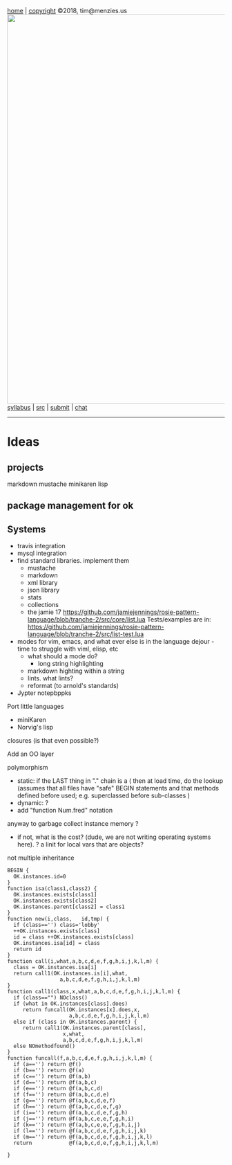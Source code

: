 [home](http://tiny.cc/plm18) |
[copyright](https://github.com/txt/plm18/blob/master/LICENSE.md) &copy;2018, tim&commat;menzies.us
<br>
[<img width=900 src="https://raw.githubusercontent.com/txt/plm18/master/img/banner.png">](http://tiny.cc/plm18)<br>
[syllabus](https://github.com/txt/plm18/blob/master/doc/syllabus.md) |
[src](https://github.com/txt/plm18/tree/master/src) |
[submit](http://tiny.cc/plm18give) |
[chat](https://plm18.slack.com/)


______



# Ideas

## projects

markdown
mustache
minikaren
lisp

## package management for ok


## Systems
- travis integration
- mysql integration
- find standard libraries. implement them
   - mustache
   - markdown
   - xml library
   - json library
   - stats
   - collections
   - the jamie 17
       https://github.com/jamiejennings/rosie-pattern-language/blob/tranche-2/src/core/list.lua
       Tests/examples are in:
       https://github.com/jamiejennings/rosie-pattern-language/blob/tranche-2/src/list-test.lua
- modes for vim, emacs, and what ever else is in the
  language dejour
        - time to struggle with viml, elisp, etc
	- what should a mode do?
        - long string highlighting
	- markdown highting within a string
	- lints. what lints?
	- reformat (to arnold's standards)
- Jypter   notepbppks

Port little languages

- miniKaren
- Norvig's lisp

closures (is that even possible?)

Add an OO layer

polymorphism
- static: if the LAST thing in "." chain is a ( then
  at load time, do the lookup  (assumes that all files
  have "safe" BEGIN statements and that methods defined
  before used; e.g. superclassed before sub-classes
  )
- dynamic: ?
- add "function Num.fred" notation

anyway to garbage collect instance memory ?
- if not, what is the cost? (dude, we are not writing operating
  systems here). ? a linit for local vars that are objects?

not multiple inheritance

```
BEGIN { 
  OK.instances.id=0
}
function isa(class1,class2) {
  OK.instances.exists[class1]
  OK.instances.exists[class2]
  OK.instances.parent[class2] = class1
}
function new(i,class,   id,tmp) {
  if (class=='') class='lobby'
  ++OK.instances.exists[class]
  id = class ++OK.instances.exists[class]
  OK.instances.isa[id] = class
  return id
}
function call(i,what,a,b,c,d,e,f,g,h,i,j,k,l,m) {
  class = OK.instances.isa[i] 
  return call1(OK.instances.is[i],what,
                 a,b,c,d,e,f,g,h,i,j,k,l,m)
}
function call1(class,x,what,a,b,c,d,e,f,g,h,i,j,k,l,m) {
  if (class=="") NOclass()
  if (what in OK.instances[class].does)
     return funcall(OK.instances[x].does,x,
                    a,b,c,d,e,f,g,h,i,j,k,l,m)
  else if (class in OK.instances.parent) {
     return call1(OK.instances.parent[class],
                  x,what,
                  a,b,c,d,e,f,g,h,i,j,k,l,m)
  else NOmethodfound()
}
function funcall(f,a,b,c,d,e,f,g,h,i,j,k,l,m) {
  if (a=='') return @f()
  if (b=='') return @f(a)
  if (c=='') return @f(a,b)
  if (d=='') return @f(a,b,c)
  if (e=='') return @f(a,b,c,d)
  if (f=='') return @f(a,b,c,d,e)
  if (g=='') return @f(a,b,c,d,e,f)
  if (h=='') return @f(a,b,c,d,e,f,g)
  if (i=='') return @f(a,b,c,d,e,f,g,h)
  if (j=='') return @f(a,b,c,e,e,f,g,h,i)
  if (k=='') return @f(a,b,c,e,e,f,g,h,i,j)
  if (l=='') return @f(a,b,c,d,e,f,g,h,i,j,k)
  if (m=='') return @f(a,b,c,d,e,f,g,h,i,j,k,l)
  return            @f(a,b,c,d,e,f,g,h,i,j,k,l,m)

}
```


